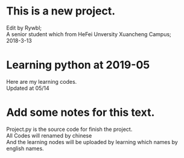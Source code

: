 # This is a new project.
 Edit by Rywbl;  
 A senior student which from HeFei Unversity Xuancheng Campus;  
 2018-3-13  
# Learning python at 2019-05  
 Here are my learning codes.  
 Updated at 05/14  
# Add some notes for this text.
 Project.py is the source code for finish the project.    
 All Codes will renamed by chinese      
 And the learning nodes will be uploaded by learning which names by english names.          
 
